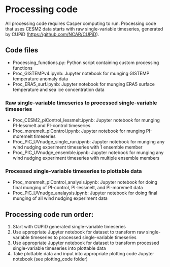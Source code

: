 # Processing code

All processing code requires Casper computing to run. Processing code that uses CESM2 data starts with raw single-variable timeseries, generated by CUPiD (https://github.com/NCAR/CUPiD).


## Code files

- Processing_functions.py: Python script containing custom processing functions
- Proc_GISTEMPv4.ipynb: Jupyter notebook for munging GISTEMP temperature anomaly data
- Proc_ERA5_surf.ipynb: Jupyter notebook for munging ERA5 surface temperature and sea ice concentration data

### Raw single-variable timeseries to processed single-variable timeseries
- Proc_CESM2_piControl_lessmelt.ipynb: Jupyter notebook for munging PI-lessmelt and PI-control timeseries
- Proc_moremelt_piControl.ipynb: Jupyter notebook for munging PI-moremelt timeseries
- Proc_PiC_UVnudge_single_run.ipynb: Jupyter notebook for munging any wind nudging experiment timeseries with 1 ensemble member
- Proc_PIC_UVnudge_ensemble.ipynb: Jupyter notebook for munging any wind nudging experiment timeseries with multiple ensemble members

### Processed single-variable timeseries to plottable data
- Proc_moremelt_piControl_analysis.ipynb: Jupyter notebook for doing final munging of PI-control, PI-lessmelt, and PI-moremelt data
- Proc_PiC_UVnudge_analaysis.ipynb: Jupyter notebook for doing final munging of all wind nudging experiment data

## Processing code run order:
1) Start with CUPiD generated single-variable timeseries
2) Use appropriate Jupyter notebook for dataset to transform raw single-variable timeseries to processed single-variable timeseries
3) Use appropriate Jupyter notebook for dataset to transform processed single-variable timeseries into plottable data
4) Take plottable data and input into appropriate plotting code Jupyter notebook (see plotting_code folder)